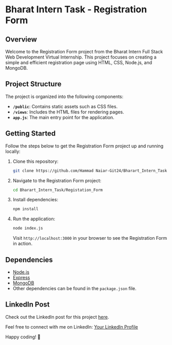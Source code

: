 # Bharat Intern Task - Registration Form

## Overview

Welcome to the Registration Form project from the Bharat Intern Full Stack Web Development Virtual Internship. This project focuses on creating a simple and efficient registration page using HTML, CSS, Node.js, and MongoDB.

## Project Structure

The project is organized into the following components:

- **`/public`**: Contains static assets such as CSS files.
- **`/views`**: Includes the HTML files for rendering pages.
- **`app.js`**: The main entry point for the application.

## Getting Started

Follow the steps below to get the Registration Form project up and running locally:

1. Clone this repository:

    ```bash
    git clone https://github.com/Hammad Naiar-Git24/Bharart_Intern_Task.git
    ```

2. Navigate to the Registration Form project:

    ```bash
    cd Bharart_Intern_Task/Registation_Form
    ```

3. Install dependencies:

    ```bash
    npm install
    ```

4. Run the application:

    ```bash
    node index.js
    ```

    Visit `http://localhost:3000` in your browser to see the Registration Form in action.

## Dependencies

- [Node.js](https://nodejs.org/)
- [Express](https://expressjs.com/)
- [MongoDB](https://www.mongodb.com/)
- Other dependencies can be found in the `package.json` file.

## LinkedIn Post

Check out the LinkedIn post for this project [here](https://www.linkedin.com/posts/himanshumohanty_bharatintern-fullstackdevelopment-webdevelopment-activity-7146179379029491712-o3lx?utm_source=share&utm_medium=member_desktop).

Feel free to connect with me on LinkedIn: [Your LinkedIn Profile](https://www.linkedin.com/in/himanshumohanty/)

Happy coding! 🚀
